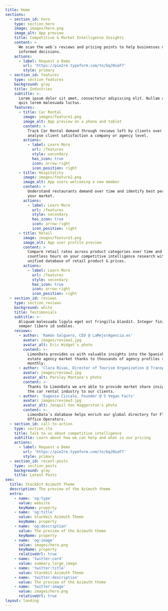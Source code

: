 ```yaml
---
title: Home
sections:
  - section_id: hero
    type: section_hero
    image: images/hero.png
    image_alt: App preview
    title: Competitive & Market Intelligence Insights
    content: >
      We scan the web´s reviews and pricing points to help businesses make
      informed decisions.
    actions:
      - label: Request a Demo
        url: 'https://pie2re.typeform.com/to/bqJ0ieF7'
        style: primary
  - section_id: features
    type: section_features
    background: gray
    title: Industries
    subtitle: >-
      Lorem ipsum dolor sit amet, consectetur adipiscing elit. Nullam a metus
      quis lorem malesuada luctus.
    features:
      - title: Car Rental
        image: images/feature1.png
        image_alt: App preview on a phone and tablet
        content: >
          Track Car Rental demand through reviews left by clients over time and
          analyse client satisfaction a company or agency level.
        actions:
          - label: Learn More
            url: /features
            style: secondary
            has_icon: true
            icon: arrow-right
            icon_position: right
      - title: Hospitality
        image: images/feature2.png
        image_alt: App users welcoming a new member
        content: >
          Understand restaurants demand over time and identify best performer in
          your market.
        actions:
          - label: Learn More
            url: /features
            style: secondary
            has_icon: true
            icon: arrow-right
            icon_position: right
      - title: Retail
        image: images/feature3.png
        image_alt: App user profile preview
        content: >
          Compare retail rates across product categories over time and save
          countless hours on your competitive intelligence research with our
          unified database of retail product & prices.
        actions:
          - label: Learn More
            url: /features
            style: secondary
            has_icon: true
            icon: arrow-right
            icon_position: right
  - section_id: reviews
    type: section_reviews
    background: white
    title: Testimonials
    subtitle: >-
      Aliquam malesuada ligula eget est fringilla blandit. Integer finibus
      semper libero id sodales.
    reviews:
      - author: 'Ramón Salguero, CEO @ LaMejorAgencia.es'
        avatar: images/review1.jpg
        avatar_alt: Eric Widget's photo
        content: >-
          LimonData provides us with valuable insights into the Spanish real
          estate agency market thanks to thousands of agency profiles scanned
          monthly.
      - author: 'Clara Rivas, Director of Tourism Organization @ Transparent'
        avatar: images/review2.jpg
        avatar_alt: Parsley Montana's photo
        content: >-
          Thanks to LimonData we are able to provide market share insights into
          the car rental industry to our clients.
      - author: 'Eugenio Ciccale, Founder @ 5 Vegan Facts'
        avatar: images/review3.jpg
        avatar_alt: Jonquil Von Haggerston's photo
        content: >-
          LimonData´s database helps enrich our global directory for Flexible
          Office Operators.
  - section_id: call-to-action
    type: section_cta
    title: Talk to us about competitive intelligence
    subtitle: Learn about how we can help and what is our pricing
    actions:
      - label: Request a Demo
        url: 'https://pie2re.typeform.com/to/bqJ0ieF7'
        style: primary
  - section_id: recent-posts
    type: section_posts
    background: gray
    title: Latest Posts
seo:
  title: Stackbit Azimuth Theme
  description: The preview of the Azimuth theme
  extra:
    - name: 'og:type'
      value: website
      keyName: property
    - name: 'og:title'
      value: Stackbit Azimuth Theme
      keyName: property
    - name: 'og:description'
      value: The preview of the Azimuth theme
      keyName: property
    - name: 'og:image'
      value: images/hero.png
      keyName: property
      relativeUrl: true
    - name: 'twitter:card'
      value: summary_large_image
    - name: 'twitter:title'
      value: Stackbit Azimuth Theme
    - name: 'twitter:description'
      value: The preview of the Azimuth theme
    - name: 'twitter:image'
      value: images/hero.png
      relativeUrl: true
layout: landing
---
```

